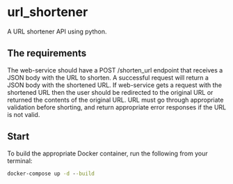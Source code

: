 # url_shortener

A URL shortener API using python.

## The requirements

The web-service should have a POST /shorten_url endpoint that receives a JSON body with the URL to shorten.
A successful request will return a JSON body with the shortened URL.
If web-service gets a request with the shortened URL then the user should be redirected to the original URL or returned the contents of the original URL.
URL must go through appropriate validation before shorting, and return appropriate error responses if the URL is not valid.


## Start

To build the appropriate Docker container, run the following from your terminal:

```cmd
docker-compose up -d --build
```